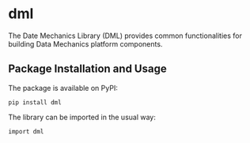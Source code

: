 dml
========

The Date Mechanics Library (DML) provides common functionalities for building Data Mechanics platform components.

Package Installation and Usage
------------------------------

The package is available on PyPI:

    pip install dml

The library can be imported in the usual way:

    import dml

